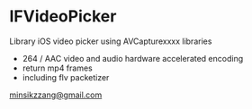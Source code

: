 IFVideoPicker
=============

Library iOS video picker using AVCapturexxxx libraries

- 264 / AAC video and audio hardware accelerated encoding
- return mp4 frames
- including flv packetizer

minsikzzang@gmail.com
